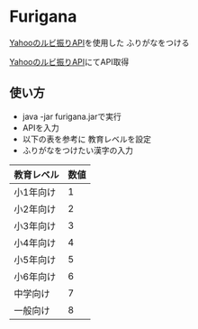 # Furigana
[Yahooのルビ振りAPI](https://developer.yahoo.co.jp/webapi/jlp/furigana/v2/furigana.html)を使用した ふりがなをつける<br>

[Yahooのルビ振りAPI](https://developer.yahoo.co.jp/webapi/jlp/furigana/v2/furigana.html)にてAPI取得

## 使い方
- java -jar furigana.jarで実行
- APIを入力
- 以下の表を参考に 教育レベルを設定
- ふりがなをつけたい漢字の入力

| 教育レベル  | 数値 |
|------------|------|
| 小1年向け  | 1    |
| 小2年向け  | 2    |
| 小3年向け  | 3    |
| 小4年向け  | 4    |
| 小5年向け  | 5    |
| 小6年向け  | 6    |
| 中学向け   | 7    |
| 一般向け   | 8    |
